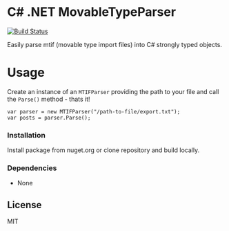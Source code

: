 # C# .NET MovableTypeParser

[![Build Status](https://dev.azure.com/duanegibbs/MovableTypeParser/_apis/build/status/d-gibbs.MovableTypeParser?branchName=master)](https://dev.azure.com/duanegibbs/MovableTypeParser/_build/latest?definitionId=1&branchName=master)

Easily parse mtif (movable type import files) into C# strongly typed objects.

# Usage
Create an instance of an `MTIFParser` providing the path to your file and call the `Parse()` method - thats it!
```
var parser = new MTIFParser("/path-to-file/export.txt");
var posts = parser.Parse();
```

### Installation

Install package from nuget.org or clone repository and build locally.

### Dependencies

- None

License
----

MIT
